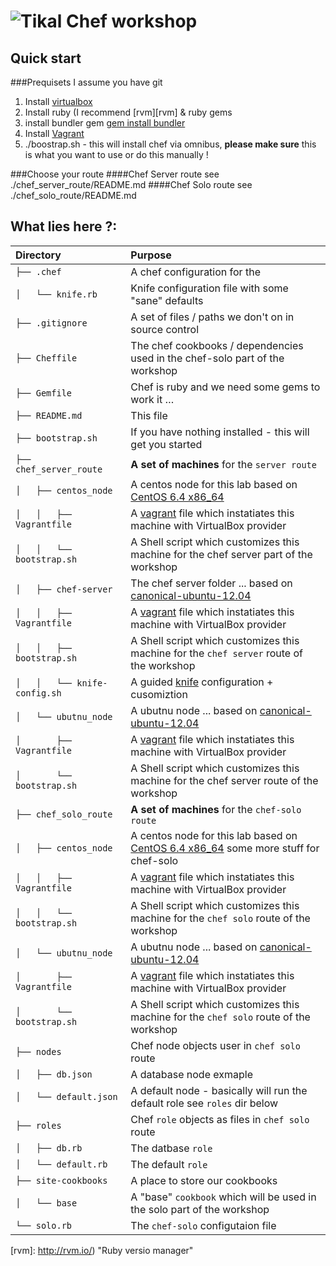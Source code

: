 ![Tikal](http://www.tikalk.com/files/upload/1/tikal_com_logo45n45.png "Tikal Community") Chef workshop
=============

## Quick start

###Prequisets 
I assume you have git

1. Install [virtualbox][virtualbox]
2. Install ruby (I recommend [rvm][rvm] & ruby gems
3. install bundler gem [gem install bundler](http://bundler.io/)
4. Install [Vagrant][vagrant]
5. ./boostrap.sh - this will install chef via omnibus, __please make sure__ this is what you want to use or do this manually !

###Choose your route
####Chef Server route see ./chef_server_route/README.md
####Chef Solo route see ./chef_solo_route/README.md


## What lies here ?:

| Directory | Purpose |
|:------------- |:------------- |
|`├── .chef`|					A chef configuration for the |chef-solo| part for the workshop|
|`│   └── knife.rb`|			Knife configuration file with some "sane" defaults|
|`├── .gitignore`|				A set of files / paths we don't on in source control |
|`├── Cheffile`|				The chef cookbooks / dependencies used in the chef-solo part of the workshop|
|`├── Gemfile`|					Chef is ruby and we need some gems to work it …|
|`├── README.md`|				This file|
|`├── bootstrap.sh`|			If you have nothing installed - this will get you started|
|`├── chef_server_route`|		__A set of machines__ for the `server route`|
|`│   ├── centos_node`|			A centos node for this lab based on [CentOS 6.4 x86_64][CentOS 6.4 x86_64]|
|`│   │   ├── Vagrantfile`| 	A [vagrant][vagrant] file which instatiates this machine with VirtualBox provider|
|`│   │   └── bootstrap.sh`|	A Shell script which customizes this machine for the chef server part of the workshop|
|`│   ├── chef-server`|			The chef server folder ... based on [canonical-ubuntu-12.04][canonical-ubuntu-12.04]|
|`│   │   ├── Vagrantfile`|		A [vagrant][vagrant] file which instatiates this machine with VirtualBox provider|
|`│   │   ├── bootstrap.sh`|	A Shell script which customizes this machine for the `chef server` route of the workshop|
|`│   │   └── knife-config.sh`|A guided [knife][knife] configuration + cusomiztion|
|`│   └── ubutnu_node`|			A ubutnu node ... based on [canonical-ubuntu-12.04][canonical-ubuntu-12.04]|
|`│       ├── Vagrantfile`|		A [vagrant][vagrant] file which instatiates this machine with VirtualBox provider|
|`│       └── bootstrap.sh`|	A Shell script which customizes this machine for the chef server route of the workshop|
|`├── chef_solo_route`|			__A set of machines__ for the `chef-solo route`|
|`│   ├── centos_node`|			A centos node for this lab based on [CentOS 6.4 x86_64][CentOS 6.4 x86_64] some more stuff for chef-solo|
|`│   │   ├── Vagrantfile`|		A [vagrant][vagrant] file which instatiates this machine with VirtualBox provider|
|`│   │   └── bootstrap.sh`|	A Shell script which customizes this machine for the `chef solo` route of the workshop|
|`│   └── ubutnu_node`|			A ubutnu node ... based on [canonical-ubuntu-12.04][canonical-ubuntu-12.04]|
|`│       ├── Vagrantfile`|		A [vagrant][vagrant] file which instatiates this machine with VirtualBox provider|
|`│       └── bootstrap.sh`|	A Shell script which customizes this machine for the `chef solo` route of the workshop|
|`├── nodes`|					Chef node objects user in `chef solo` route |
|`│   ├── db.json`| 			A database node exmaple|
|`│   └── default.json`|		A default node - basically will run the default role see `roles` dir below|
|`├── roles`|					Chef `role` objects as files in `chef solo` route|
|`│   ├── db.rb`|				The datbase `role`|
|`│   └── default.rb`|			The default `role`|
|`├── site-cookbooks`|			A place to store our cookbooks|
|`│   └── base`|				A "base" `cookbook` which will be used in the solo part of the workshop|
|`└── solo.rb`|					The `chef-solo` configutaion file|


[canonical-ubuntu-12.04]: http://cloud-images.ubuntu.com/vagrant/precise/current/precise-server-cloudimg-amd64-vagrant-disk1.box
[CentOS 6.4 x86_64]: http://shonky.info/centos64.box
[vagrant]: http://downloads.vagrantup.com/  "Download Vagrant"
[knife]: http://docs.opscode.com/knife.html "Chef's knife"
[virtualbox]: https://www.virtualbox.org/wiki/Downloads "Virtual Box"
[rvm]: http://rvm.io/) "Ruby versio manager"
